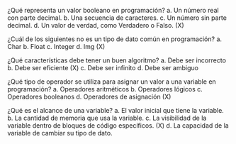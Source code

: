¿Qué representa un valor booleano en programación? 
a. Un número real con parte decimal. 
b. Una secuencia de caracteres. 
c. Un número sin parte decimal. 
d. Un valor de verdad, como Verdadero o Falso. (X)

¿Cuál de los siguientes no es un tipo de dato común en programación? 
a. Char b. 
Float c. 
Integer d. 
Img (X)

¿Qué características debe tener un buen algoritmo? 
a. Debe ser incorrecto 
b. Debe ser eficiente (X) 
c. Debe ser infinito 
d. Debe ser ambiguo

¿Qué tipo de operador se utiliza para asignar un valor a una variable en programación? 
a. Operadores aritméticos 
b. Operadores lógicos 
c. Operadores booleanos 
d. Operadores de asignación (X)

¿Qué es el alcance de una variable? 
a. El valor inicial que tiene la variable. 
b. La cantidad de memoria que usa la variable. 
c. La visibilidad de la variable dentro de bloques de código específicos. (X) 
d. La capacidad de la variable de cambiar su tipo de dato.